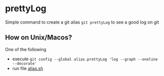 # prettyLog
Simple command to create a git alias `git prettyLog` to see a good log on git

## How on Unix/Macos?
One of the following
- execute `git config --global alias.prettyLog 'log --graph --oneline --decorate'`
- run file [alias.sh](https://github.com/Glydric22/prettyLog/blob/main/alias.sh)

